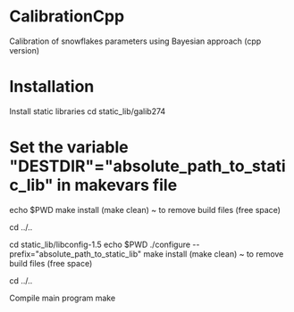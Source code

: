# CalibrationCpp
Calibration of snowflakes parameters using Bayesian approach (cpp version)

# Installation

Install static libraries
 cd static_lib/galib274
 # Set the variable "DESTDIR"="absolute_path_to_static_lib" in makevars file
 echo $PWD
 make install
 (make clean) ~ to remove build files (free space)

 cd ../..

 cd static_lib/libconfig-1.5
 echo $PWD
 ./configure --prefix="absolute_path_to_static_lib"
 make install
 (make clean) ~ to remove build files (free space)

 cd ../..


Compile main program
 make
